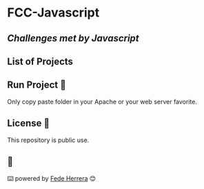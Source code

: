 # FCC-Javascript

## _Challenges met by Javascript_

## List of Projects

## Run Project 🔧

Only copy paste folder in your Apache or your web server favorite.

## License 📄

This repository is public use.

## 🎁

⌨️ powered by [Fede Herrera](https://github.com/FedeHerrera10) 😊
